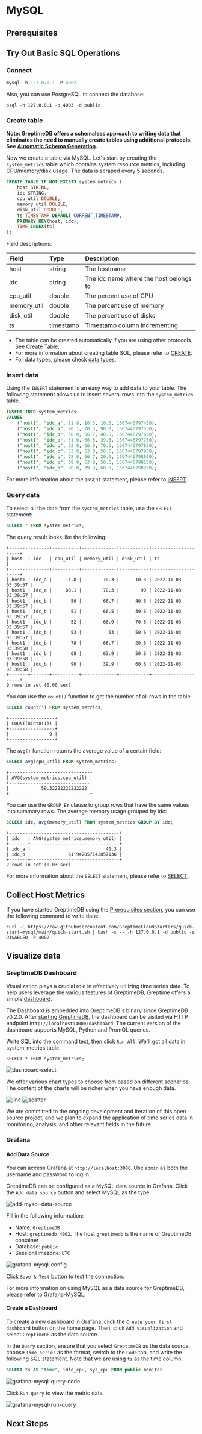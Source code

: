 # MySQL

## Prerequisites

<!--@include: ./prerequisites.md-->

## Try Out Basic SQL Operations

### Connect

```sql
mysql -h 127.0.0.1 -P 4002
```

Also, you can use PostgreSQL to connect the database:

```
psql -h 127.0.0.1 -p 4003 -d public
```

### Create table

**Note: GreptimeDB offers a schemaless approach to writing data that eliminates the need to manually create tables using additional protocols. See [Automatic Schema Generation](/user-guide/write-data/overview.md#automatic-schema-generation).**

Now we create a table via MySQL. Let's start by creating the `system_metrics` table which contains system resource metrics, including CPU/memory/disk usage. The data is scraped every 5 seconds.

```sql
CREATE TABLE IF NOT EXISTS system_metrics (
    host STRING,
    idc STRING,
    cpu_util DOUBLE,
    memory_util DOUBLE,
    disk_util DOUBLE,
    ts TIMESTAMP DEFAULT CURRENT_TIMESTAMP,
    PRIMARY KEY(host, idc),
    TIME INDEX(ts)
);
```

Field descriptions:

| Field       | Type      | Description                            |
| :---------- | :-------- | :------------------------------------- |
| host        | string    | The hostname                           |
| idc         | string    | The idc name where the host belongs to |
| cpu_util    | double    | The percent use of CPU                 |
| memory_util | double    | The percent use of memory              |
| disk_util   | double    | The percent use of disks               |
| ts          | timestamp | Timestamp column incrementing          |

- The table can be created automatically if you are using other protocols. See [Create Table](/user-guide/table-management#create-table).
- For more information about creating table SQL, please refer to [CREATE](/reference/sql/create.md).
- For data types, please check [data types](/reference/data-types.md).

### Insert data

Using the `INSERT` statement is an easy way to add data to your table. The following statement allows us to insert several rows into the `system_metrics` table.

```sql
INSERT INTO system_metrics
VALUES
    ("host1", "idc_a", 11.8, 10.3, 10.3, 1667446797450),
    ("host1", "idc_a", 80.1, 70.3, 90.0, 1667446797550),
    ("host1", "idc_b", 50.0, 66.7, 40.6, 1667446797650),
    ("host1", "idc_b", 51.0, 66.5, 39.6, 1667446797750),
    ("host1", "idc_b", 52.0, 66.9, 70.6, 1667446797850),
    ("host1", "idc_b", 53.0, 63.0, 50.6, 1667446797950),
    ("host1", "idc_b", 78.0, 66.7, 20.6, 1667446798050),
    ("host1", "idc_b", 68.0, 63.9, 50.6, 1667446798150),
    ("host1", "idc_b", 90.0, 39.9, 60.6, 1667446798250);
```

For more information about the `INSERT` statement, please refer to [INSERT](/reference/sql/insert.md).

### Query data

To select all the data from the `system_metrics` table, use the `SELECT` statement:

```sql
SELECT * FROM system_metrics;
```

The query result looks like the following:

```
+-------+-------+----------+-------------+-----------+---------------------+
| host  | idc   | cpu_util | memory_util | disk_util | ts                  |
+-------+-------+----------+-------------+-----------+---------------------+
| host1 | idc_a |     11.8 |        10.3 |      10.3 | 2022-11-03 03:39:57 |
| host1 | idc_a |     80.1 |        70.3 |        90 | 2022-11-03 03:39:57 |
| host1 | idc_b |       50 |        66.7 |      40.6 | 2022-11-03 03:39:57 |
| host1 | idc_b |       51 |        66.5 |      39.6 | 2022-11-03 03:39:57 |
| host1 | idc_b |       52 |        66.9 |      70.6 | 2022-11-03 03:39:57 |
| host1 | idc_b |       53 |          63 |      50.6 | 2022-11-03 03:39:57 |
| host1 | idc_b |       78 |        66.7 |      20.6 | 2022-11-03 03:39:58 |
| host1 | idc_b |       68 |        63.9 |      50.6 | 2022-11-03 03:39:58 |
| host1 | idc_b |       90 |        39.9 |      60.6 | 2022-11-03 03:39:58 |
+-------+-------+----------+-------------+-----------+---------------------+
9 rows in set (0.00 sec)
```

You can use the `count()` function to get the number of all rows in the table:

```sql
SELECT count(*) FROM system_metrics;
```

```
+-----------------+
| COUNT(UInt8(1)) |
+-----------------+
|               9 |
+-----------------+
```

The `avg()` function returns the average value of a certain field:

```sql
SELECT avg(cpu_util) FROM system_metrics;
```

```
+------------------------------+
| AVG(system_metrics.cpu_util) |
+------------------------------+
|            59.32222222222222 |
+------------------------------+
```

You can use the `GROUP BY` clause to group rows that have the same values into summary rows.
The average memory usage grouped by idc:

```sql
SELECT idc, avg(memory_util) FROM system_metrics GROUP BY idc;
```

```
+-------+---------------------------------+
| idc   | AVG(system_metrics.memory_util) |
+-------+---------------------------------+
| idc_a |                            40.3 |
| idc_b |              61.942857142857136 |
+-------+---------------------------------+
2 rows in set (0.03 sec)
```

For more information about the `SELECT` statement, please refer to [SELECT](/reference/sql/select.md).


## Collect Host Metrics

<!--@include: ../../db-cloud-shared/quick-start/mysql.md-->

If you have started GreptimeDB using the [Prerequisites section](#prerequisites), you can use the following command to write data:

```shell
curl -L https://raw.githubusercontent.com/GreptimeCloudStarters/quick-start-mysql/main/quick-start.sh | bash -s -- -h 127.0.0.1 -d public -s DISABLED -P 4002
```

## Visualize data

### GreptimeDB Dashboard

Visualization plays a crucial role in effectively utilizing time series data. To help users leverage the various features of GreptimeDB, Greptime offers a simple [dashboard](https://github.com/GreptimeTeam/dashboard).

The Dashboard is embedded into GreptimeDB's binary since GreptimeDB v0.2.0. After [starting GreptimeDB](#installation), the dashboard can be visited via HTTP endpoint `http://localhost:4000/dashboard`. The current version of the dashboard supports MySQL, Python and PromQL queries.

Write SQL into the command text, then click `Run All`. We'll got all data in system_metrics table.

```
SELECT * FROM system_metrics;
```

![dashboard-select](/dashboard-select.png)

We offer various chart types to choose from based on different scenarios. The content of the charts will be richer when you have enough data.

![line](/dashboard-line.png)
![scatter](/dashboard-scatter.png)

We are committed to the ongoing development and iteration of this open source project, and we plan to expand the application of time series data in monitoring, analysis, and other relevant fields in the future.

### Grafana

#### Add Data Source

You can access Grafana at `http://localhost:3000`.
Use `admin` as both the username and password to log in.

GreptimeDB can be configured as a MySQL data source in Grafana.
Click the `Add data source` button and select MySQL as the type.

![add-mysql-data-source](/add-mysql-data-source.jpg)

Fill in the following information:

* Name: `GreptimeDB`
* Host: `greptimedb:4002`. The host `greptimedb` is the name of GreptimeDB container
* Database: `public`
* SessionTimezone: `UTC`

![grafana-mysql-config](/grafana-mysql-config.jpg)

Click `Save & Test` button to test the connection.

For more information on using MySQL as a data source for GreptimeDB,
please refer to [Grafana-MySQL](/user-guide/clients/grafana.md#mysql).

#### Create a Dashboard

To create a new dashboard in Grafana, click the `Create your first dashboard` button on the home page.
Then, click `Add visualization` and select `GreptimeDB` as the data source.

In the `Query` section, ensure that you select `GreptimeDB` as the data source, choose `Time series` as the format,
switch to the `Code` tab, and write the following SQL statement. Note that we are using `ts` as the time column.

```sql
SELECT ts AS "time", idle_cpu, sys_cpu FROM public.monitor
```

![grafana-mysql-query-code](/grafana-mysql-query-code.jpg)

Click `Run query` to view the metric data.

![grafana-mysql-run-query](/grafana-mysql-run-query.jpg)

## Next Steps

<!--@include: ./next-steps.md-->
